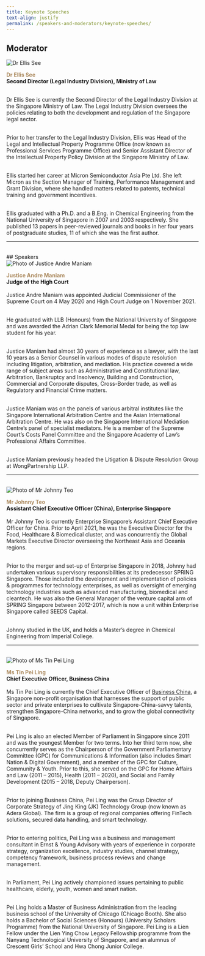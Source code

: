```yaml
---
title: Keynote Speeches
text-align: justify
permalink: /speakers-and-moderators/keynote-speeches/
---
```

<style> 
.content img {
  max-width: 200px;
  margin-left: 0;
}

.speaker-name {
  color: #AC8B60;
}
</style>

## Moderator
<div class="sgds-container">
  <div class="row is-desktop">
    <div class="col is-10-mobile is-10-tablet is-3-desktop is-3-widescreen is-3-fullhd">
    <img src="/images/speakers-keynote speech-Ellis See.jpg" alt="Dr Ellis See"> 
    </div>
    <div class="col">
      <p>
      <b class="speaker-name">Dr Ellis See </b><br>
   <b>Second Director (Legal Industry Division), Ministry of Law<br> <br></b>

Dr Ellis See is currently the Second Director of the Legal Industry Division at the Singapore Ministry of Law. The Legal Industry Division oversees the policies relating to both the development and regulation of the Singapore legal sector. <br> <br> 

Prior to her transfer to the Legal Industry Division, Ellis was Head of the Legal and Intellectual Property Programme Office (now known as Professional Services Programme Office) and Senior Assistant Director of the Intellectual Property Policy Division at the Singapore Ministry of Law. <br> <br> 

Ellis started her career at Micron Semiconductor Asia Pte Ltd. She left Micron as the Section Manager of Training, Performance Management and Grant Division, where she handled matters related to patents, technical training and government incentives. <br> <br> 

Ellis graduated with a Ph.D. and a B.Eng. in Chemical Engineering from the National University of Singapore in 2007 and 2003 respectively. She published 13 papers in peer-reviewed journals and books in her four years of postgraduate studies, 11 of which she was the first author.  <br>
      </p>
   </div>
  </div> 
</div>
<hr>
<br>
## Speakers
<div class="sgds-container">
<div class="row is-desktop">
    <div class="col is-10-mobile is-10-tablet is-3-desktop is-3-widescreen is-3-fullhd">
    <img src="/images/speakers-keynote speech-Andre Maniam.jpg" alt="Photo of Justice Andre Maniam"> 
    </div>
    <div class="col">
    <p>
<b class="speaker-name">Justice Andre Maniam </b><br>
    <b>Judge of the High Court<br> <br> </b>
Justice Andre Maniam was appointed Judicial Commissioner of the Supreme Court on 4 May 2020 and High Court Judge on 1 November 2021.<br> <br> 

He graduated with LLB (Honours) from the National University of Singapore and was awarded the Adrian Clark Memorial Medal for being the top law student for his year.<br> <br> 

Justice Maniam had almost 30 years of experience as a lawyer, with the last 10 years as a Senior Counsel in various modes of dispute resolution including litigation, arbitration, and mediation. His practice covered a wide range of subject areas such as Administrative and Constitutional 
law, Arbitration, Bankruptcy and Insolvency, Building and Construction, Commercial and Corporate disputes, Cross-Border trade, as well as Regulatory and Financial Crime matters.<br> <br> 

Justice Maniam was on the panels of various arbitral institutes like the Singapore International Arbitration Centre and the Asian International Arbitration Centre. He was also on the Singapore International Mediation Centre’s panel of specialist mediators. He is a member of the Supreme Court’s Costs Panel Committee and the Singapore Academy of Law’s Professional Affairs Committee.<br> <br> 

Justice Maniam previously headed the Litigation & Dispute Resolution Group at WongPartnership LLP.
</p>
    </div>
  </div>
<hr>
<br>
  <div class="row is-desktop">
    <div class="col is-10-mobile is-10-tablet is-3-desktop is-3-widescreen is-3-fullhd">
    <img src="/images/speakers-keynote speech-Johnny Teo.jpg" alt="Photo of Mr Johnny Teo"> 
    </div>
    <div class="col">
    <p>
    <b class="speaker-name">Mr Johnny Teo </b><br>
   <b>Assistant Chief Executive Officer (China), Enterprise Singapore <br> <br> </b>
Mr Johnny Teo is currently Enterprise Singapore’s Assistant Chief Executive Officer for China. Prior to April 2021, he was the Executive Director for the Food, Healthcare & Biomedical cluster, and was concurrently the Global Markets Executive Director overseeing the Northeast Asia and Oceania regions.  <br> <br>  

Prior to the merger and set-up of Enterprise Singapore in 2018, Johnny had undertaken various supervisory responsibilities at its predecessor SPRING Singapore. Those included the development and implementation of policies & programmes for technology enterprises, as well as oversight of emerging technology industries such as advanced manufacturing, biomedical and cleantech. He was also the General Manager of the venture capital arm of SPRING Singapore between 2012-2017, which is now a unit within Enterprise Singapore called SEEDS Capital.  <br> <br>

Johnny studied in the UK, and holds a Master’s degree in Chemical Engineering from Imperial College.  
        </p>
    </div>
  </div>
  <hr>
<br>
 <div class="row is-desktop">
    <div class="col is-10-mobile is-10-tablet is-3-desktop is-3-widescreen is-3-fullhd">
    <img src="/images/speakers-keynote speech-Tin Pei Ling.JPG" alt="Photo of Ms Tin Pei Ling"> 
    </div>
    <div class="col">
    <p>
    <b class="speaker-name">Ms Tin Pei Ling </b><br>
   <b>Chief Executive Officer, Business China<br> <br> </b>
Ms Tin Pei Ling is currently the Chief Executive Officer of <a href="https://www.businesschina.org.sg/en/about-us/mission-and-vision/">Business China</a>, a Singapore non-profit organisation that harnesses the support of public sector and private enterprises to cultivate Singapore-China-savvy talents, strengthen Singapore-China networks, and to grow the global connectivity of Singapore. <br> <br>

Pei Ling is also an elected Member of Parliament in Singapore since 2011 and was the youngest Member for two terms. Into her third term now, she concurrently serves as the Chairperson of the Government Parliamentary Committee (GPC) for Communications & Information (also includes Smart Nation & Digital Government), and a member of the GPC for Culture, Community & Youth. Prior to this, she served on the GPC for Home Affairs and Law (2011 – 2015), Health (2011 – 2020), and Social and Family Development (2015 – 2018, Deputy Chairperson).<br> <br> 

Prior to joining Business China, Pei Ling was the Group Director of Corporate Strategy of Jing King (JK) Technology Group (now known as Adera Global). The firm is a group of regional companies offering FinTech solutions, secured data handling, and smart technology. <br> <br>

Prior to entering politics, Pei Ling was a business and management consultant in Ernst & Young Advisory with years of experience in corporate strategy, organization excellence, industry studies, channel strategy, competency framework, business process reviews and change management. <br> <br>

In Parliament, Pei Ling actively championed issues pertaining to public healthcare, elderly, youth, women and smart nation.<br> <br>

Pei Ling holds a Master of Business Administration from the leading business school of the University of Chicago (Chicago Booth). She also holds a Bachelor of Social Sciences (Honours) (University Scholars Programme) from the National University of Singapore. Pei Ling is a Lien Fellow under the Lien Ying Chow Legacy Fellowship programme from the Nanyang Technological University of Singapore, and an alumnus of Crescent Girls’ School and Hwa Chong Junior College.   
        </p>
    </div>
  </div>
</div>